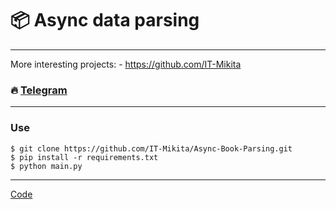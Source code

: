 # 📦 Async data parsing
---
More interesting projects: - https://github.com/IT-Mikita

### 🔥 [Telegram](https://t.me/work_mikita)
---

### Use
```
$ git clone https://github.com/IT-Mikita/Async-Book-Parsing.git
$ pip install -r requirements.txt
$ python main.py
```

---

[Code](https://github.com/IT-Mikita/Async-Book-Parsing)
